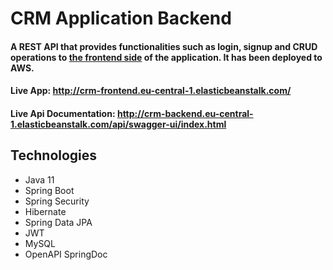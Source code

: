 # CRM Application Backend
#### A REST API that provides functionalities such as login, signup and CRUD operations to [the frontend side](https://github.com/mslmtrk/Crm-Application-Frontend) of the application. It has been deployed to AWS.

#### Live App: http://crm-frontend.eu-central-1.elasticbeanstalk.com/

#### Live Api Documentation: http://crm-backend.eu-central-1.elasticbeanstalk.com/api/swagger-ui/index.html

## Technologies
- Java 11
- Spring Boot
- Spring Security
- Hibernate
- Spring Data JPA
- JWT
- MySQL
- OpenAPI SpringDoc

